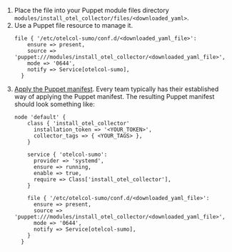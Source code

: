 <head>
  <meta name="robots" content="noindex" />
</head>

1. Place the file into your Puppet module files directory `modules/install_otel_collector/files/<downloaded_yaml>`.
2. Use a Puppet file resource to manage it.
    ```
    file { '/etc/otelcol-sumo/conf.d/<downloaded_yaml_file>':
        ensure => present,
        source => 'puppet:///modules/install_otel_collector/<downloaded_yaml_file>',
        mode => '0644',
        notify => Service[otelcol-sumo],
      }
    ```
3. [Apply the Puppet manifest](https://github.com/SumoLogic/sumologic-otel-collector/blob/main/examples/puppet/README.md). Every team typically has their established way of applying the Puppet manifest. The resulting Puppet manifest should look something like:
    ```
    node 'default' {
        class { 'install_otel_collector'
          installation_token => '<YOUR_TOKEN>',
          collector_tags => { <YOUR_TAGS> },
        }

        service { 'otelcol-sumo':
          provider => 'systemd',
          ensure => running,
          enable => true,
          require => Class['install_otel_collector'],
        }

        file { '/etc/otelcol-sumo/conf.d/<downloaded_yaml_file>':
          ensure => present,
          source => 'puppet:///modules/install_otel_collector/<downloaded_yaml_file>',
          mode => '0644',
          notify => Service[otelcol-sumo],
        }
      }
    ```
